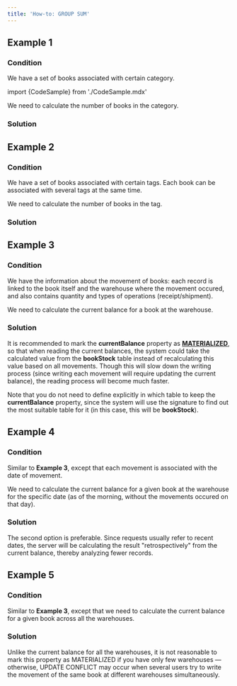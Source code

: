 ```yaml
---
title: 'How-to: GROUP SUM'
---
```


## Example 1

### Condition

We have a set of books associated with certain category.

import {CodeSample} from './CodeSample.mdx'

<CodeSample url="https://documentation.lsfusion.org/sample?file=UseCaseSum&block=sample1"/>

We need to calculate the number of books in the category.

### Solution

<CodeSample url="https://documentation.lsfusion.org/sample?file=UseCaseSum&block=solution1"/>

## Example 2

### Condition

We have a set of books associated with certain tags. Each book can be associated with several tags at the same time.

<CodeSample url="https://documentation.lsfusion.org/sample?file=UseCaseSum&block=sample2"/>

We need to calculate the number of books in the tag.

### Solution

<CodeSample url="https://documentation.lsfusion.org/sample?file=UseCaseSum&block=solution2"/>

## Example 3

### Condition

We have the information about the movement of books: each record is linked to the book itself and the warehouse where the movement occured, and also contains quantity and types of operations (receipt/shipment).

<CodeSample url="https://documentation.lsfusion.org/sample?file=UseCaseSum&block=sample3"/>

We need to calculate the current balance for a book at the warehouse.

### Solution

<CodeSample url="https://documentation.lsfusion.org/sample?file=UseCaseSum&block=solution3"/>

It is recommended to mark the **currentBalance** property as **[MATERIALIZED](Materializations.md)**, so that when reading the current balances, the system could take the calculated value from the **bookStock** table instead of recalculating this value based on all movements. Though this will slow down the writing process (since writing each movement will require updating the current balance), the reading process will become much faster.

Note that you do not need to define explicitly in which table to keep the **currentBalance** property, since the system will use the signature to find out the most suitable table for it (in this case, this will be **bookStock**).

## Example 4

### Condition

Similar to **Example 3**, except that each movement is associated with the date of movement.

<CodeSample url="https://documentation.lsfusion.org/sample?file=UseCaseSum&block=sample4"/>

We need to calculate the current balance for a given book at the warehouse for the specific date (as of the morning, without the movements occured on that day).

### Solution

<CodeSample url="https://documentation.lsfusion.org/sample?file=UseCaseSum&block=solution4"/>

  

The second option is preferable. Since requests usually refer to recent dates, the server will be calculating the result "retrospectively" from the current balance, thereby analyzing fewer records.

## Example 5

### Condition

Similar to **Example 3**, except that we need to calculate the current balance for a given book across all the warehouses.

### Solution

<CodeSample url="https://documentation.lsfusion.org/sample?file=UseCaseSum&block=solution5"/>

  

Unlike the current balance for all the warehouses, it is not reasonable to mark this property as MATERIALIZED if you have only few warehouses — otherwise, UPDATE CONFLICT may occur when several users try to write the movement of the same book at different warehouses simultaneously.
